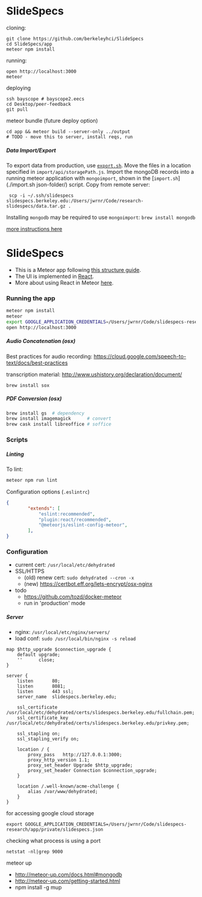# SlideSpecs

cloning:

    git clone https://github.com/berkeleyhci/SlideSpecs
    cd SlideSpecs/app
    meteor npm install

running:

    open http://localhost:3000
    meteor

deploying

    ssh bayscope # bayscope2.eecs
    cd Desktop/peer-feedback
    git pull

meteor bundle (future deploy option)

    cd app && meteor build --server-only ../output
    # TODO - move this to server, install reqs, run

##### Data Import/Export

To export data from production, use [`export.sh`](./export.sh). Move the files
in a location specified in `import/api/storagePath.js`. Import the mongoDB
records into a running meteor application with `mongoimport`, shown in the
[`import.sh`](./import.sh json-folder/) script. Copy from remote server:

     scp -i ~/.ssh/slidespecs slidespecs.berkeley.edu:/Users/jwrnr/Code/research-slidespecs/data.tar.gz .

Installing `mongodb` may be required to use `mongoimport`: `brew install mongodb`

[more instructions here](/app)
# SlideSpecs

- This is a Meteor app following [this structure guide](http://guide.meteor.com/structure.html).
- The UI is implemented in [React](https://facebook.github.io/react/index.html).
- More about using React in Meteor [here](http://guide.meteor.com/v1.3/react.html).

### Running the app

```bash
meteor npm install
meteor
export GOOGLE_APPLICATION_CREDENTIALS=/Users/jwrnr/Code/slidespecs-research/app/private/slidespecs.json
open http://localhost:3000
```


##### Audio Concatenation (osx)

Best practices for audio recording: https://cloud.google.com/speech-to-text/docs/best-practices

transcription material: http://www.ushistory.org/declaration/document/

```
brew install sox
```

##### PDF Conversion (osx)

```bash
brew install gs  # dependency
brew install imagemagick      # convert
brew cask install libreoffice # soffice
```

### Scripts


##### Linting

To lint:

```bash
meteor npm run lint
```

Configuration options (`.eslintrc`)

```json
{
        "extends": [
            "eslint:recommended",
            "plugin:react/recommended",
            "@meteorjs/eslint-config-meteor",
        ],
}
```

### Configuration

- current cert: `/usr/local/etc/dehydrated`
- SSL/HTTPS
    - (old) renew cert: `sudo dehydrated --cron -x`
    - (new) https://certbot.eff.org/lets-encrypt/osx-nginx
- todo
    - https://github.com/tozd/docker-meteor
    - run in 'production' mode


##### Server

- nginx: `/usr/local/etc/nginx/servers/`
- load conf: `sudo /usr/local/bin/nginx -s reload`

```
map $http_upgrade $connection_upgrade {
    default upgrade;
    ''      close;
}

server {
    listen       80;
    listen       8081;
    listen       443 ssl;
    server_name  slidespecs.berkeley.edu;

    ssl_certificate /usr/local/etc/dehydrated/certs/slidespecs.berkeley.edu/fullchain.pem;
    ssl_certificate_key  /usr/local/etc/dehydrated/certs/slidespecs.berkeley.edu/privkey.pem;

    ssl_stapling on;
    ssl_stapling_verify on;

    location / {
        proxy_pass   http://127.0.0.1:3000;
        proxy_http_version 1.1;
        proxy_set_header Upgrade $http_upgrade;
        proxy_set_header Connection $connection_upgrade;
    }

    location /.well-known/acme-challenge {
        alias /var/www/dehydrated;
    }
}
```

for accessing google cloud storage

```
export GOOGLE_APPLICATION_CREDENTIALS=/Users/jwrnr/Code/slidespecs-research/app/private/slidespecs.json
```

checking what process is using a port

```
netstat -nl|grep 9000
```

meteor up

- http://meteor-up.com/docs.html#mongodb
- http://meteor-up.com/getting-started.html
- npm install -g mup
